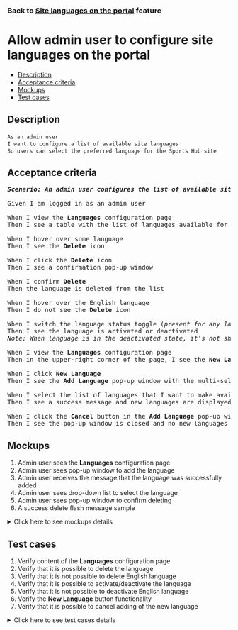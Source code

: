 ### Back to [Site languages on the portal](../../) feature

# Allow admin user to configure site languages on the portal

- [Description](#description)
- [Acceptance criteria](#acceptance-criteria)
- [Mockups](#mockups)
- [Test cases](#test-cases)

## Description

    As an admin user
    I want to configure a list of available site languages
    So users can select the preferred language for the Sports Hub site

## Acceptance criteria

<pre>
<b><i>Scenario: An admin user configures the list of available site languages</i></b>

Given I am logged in as an admin user

When I view the <b>Languages</b> configuration page
Then I see a table with the list of languages available for the Sports Hub site and the language status toggle

When I hover over some language
Then I see the <b>Delete</b> icon

When I click the <b>Delete</b> icon
Then I see a confirmation pop-up window

When I confirm <b>Delete</b>
Then the language is deleted from the list

When I hover over the English language
Then I do not see the <b>Delete</b> icon

When I switch the language status toggle (<i>present for any language except English</i>)
Then I see the language is activated or deactivated
<i>Note: When language is in the deactivated state, it’s not shown in the drop-down list with site languages in the site header</i>

When I view the <b>Languages</b> configuration page
Then in the upper-right corner of the page, I see the <b>New Language</b> button

When I click <b>New Language</b>
Then I see the <b>Add Language</b> pop-up window with the multi-select input with checkboxes, the <b>Add</b> and <b>Cancel</b> buttons

When I select the list of languages that I want to make available on the site and click <b>Add</b>
Then I see a success message and new languages are displayed in the list

When I click the <b>Cancel</b> button in the <b>Add Language</b> pop-up window
Then I see the pop-up window is closed and no new languages appear in the language list
</pre>

## Mockups

1. Admin user sees the <b>Languages</b> configuration page
2. Admin user sees pop-up window to add the language
3. Admin user receives the message that the language was successfully added
4. Admin user sees drop-down list to select the language
5. Admin user sees pop-up window to confirm deleting
6. A success delete flash message sample

<details>
  <summary>Click here to see mockups details</summary>

**1. Admin user sees the Languages configuration page:**

![Admin user sees the Languages configuration page](/products/sport_news_portal/web_application_features/site_languages/images/configaration_site_languages.png)

**2. Admin user sees pop-up window to add the language:**

![Admin user sees pop-up window to add the language](/products/sport_news_portal/web_application_features/site_languages/images/add_language_popup.png)

**3. Admin user receives the message that the language was successfully added:**

![Admin user receives the message that the language was successfully added](/products/sport_news_portal/web_application_features/site_languages/images/languages_saved_message.png)

**4. Admin user sees drop-down list to select the language:**

![Admin user sees drop-down list to select the language](/products/sport_news_portal/web_application_features/site_languages/images/admin_selects_language.png)

**5. Admin user sees pop-up window to confirm deleting:**

![Admin user sees pop-up window to confirm deleting](/products/sport_news_portal/web_application_features/site_languages/images/admin_delete_confirmation.png)

**5. A success delete flash message sample:**

![A success delete flash message sample](/products/sport_news_portal/web_application_features/site_languages/images/success_delete_message.png)

</details>

## Test cases

1. Verify content of the <b>Languages</b> configuration page
2. Verify that it is possible to delete the language
3. Verify that it is not possible to delete English language
4. Verify that it is possible to activate/deactivate the language
5. Verify that it is not possible to deactivate English language
6. Verify the <b>New Language</b> button functionality
7. Verify that it is possible to cancel adding of the new language

<details>
  <summary>Click here to see test cases details</summary>

### **#1. Verify content of the Languages configuration page**

|Preconditions|Steps|Expected result
--------------|-----|----------
|- Go to the Sports Hub home page</br>- Log in with admin account</br>- Go to the <b>Languages</b> configuration page|1) Examine the content of the <b>Languages</b> configuration page|1) There is a table with the list of languages available for the Sports Hub site users and the <b>Status</b> toggle is present for each language except English|

### **#2. Verify that it is possible to delete the language**

|Preconditions|Steps|Expected result
--------------|-----|----------
|- Go to the Sports Hub home page</br>- Log in with admin account</br>- Go to the <b>Languages</b> configuration page|1) Hover over any language except English</br>2) Click <b>Delete</b>|1) The <b>Delete</b> button appears</br>2) The language is deleted from the list. The language is unavailable, users can not select it|

### **#3. Verify that it is not possible to delete English language**

|Preconditions|Steps|Expected result
--------------|-----|----------
|- Go to the Sports Hub home page</br>- Log in with admin account</br>- Go to the <b>Languages</b> configuration page|1) Hover over English language</br>2) Examine the page|2) The <b>Delete</b> button is not shown|

### **#4. Verify that it is possible to activate/deactivate the language**

|Preconditions|Steps|Expected result
--------------|-----|----------
|- Go to the Sports Hub home page</br>- Log in with admin account</br>- Go to the <b>Languages</b> configuration page|1) Hover over any language with the <b>Active</b> status</br>2) Switch the status toggle</br>3) Hover over any language with the <b>Inactive</b> status</br>4) Switch the status toggle|2) The language is deactivated and unavailable for users to be selected</br>4) The language is activated and available for users to be selected|

### **#5. Verify that it is not possible to deactivate English language**

|Preconditions|Steps|Expected result
--------------|-----|----------
|- Go to the Sports Hub home page</br>- Log in with admin account</br>- Go to the <b>Languages</b> configuration page|1) Hover over English language</br>2) Examine the page|2) There is no status toggle for English language|

### **#6. Verify the New Language button functionality**

|Preconditions|Steps|Expected result
--------------|-----|----------
|- Go to the Sports Hub home page</br>- Log in with admin account</br>- Go to the <b>Languages</b> configuration page|1) Click <b>+New Language</b></br>2) From the list of languages, select new languages</br>3) Click <b>Add</b>|3) The new languages are displayed in the list of languages and enabled by default|

### **#7. Verify that it is possible to cancel adding of the new language**

|Preconditions|Steps|Expected result
--------------|-----|----------
|- Go to the Sports Hub home page</br>- Log in with admin account</br>- Go to the <b>Languages</b> configuration page|1) Click <b>+New Language</b></br>2) From the list of languages, select new languages</br>3) Click <b>Cancel</b>|3) The pop-up window to add the language is closed and no new language appears in the table|
</details>
